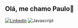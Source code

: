 ## Olá, me chamo Paulo👋
[![Linkedin](https://img.shields.io/badge/LinkedIn-0077B5?style=for-the-badge&logo=linkedin&logoColor=white)](https://www.linkedin.com/in/paulo-francisco-%C3%A1vila-neto-8b5b17304?utm_source=share&utm_campaign=share_via&utm_content=profile&utm_medium=android_app)
![Javascript](https://img.shields.io/badge/JavaScript-F7DF1E?style=for-the-badge&logo=javascript&logoColor=black)
